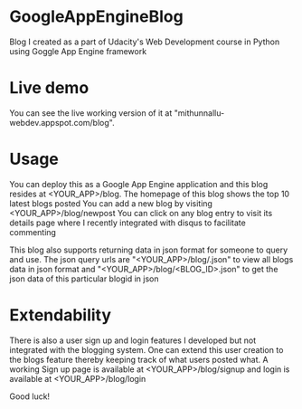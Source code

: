 GoogleAppEngineBlog
===================

Blog I created as a part of Udacity's Web Development course in Python using Goggle App Engine framework

Live demo
===================
You can see the live working version of it at "mithunnallu-webdev.appspot.com/blog".

Usage
===================
You can deploy this as a Google App Engine application and this blog resides at <YOUR_APP>/blog.
The homepage of this blog shows the top 10 latest blogs posted
You can add a new blog by visiting <YOUR_APP>/blog/newpost
You can click on any blog entry to visit its details page where I recently integrated with disqus to facilitate commenting

This blog also supports returning data in json format for someone to query and use.
The json query urls are "<YOUR_APP>/blog/.json" to view all blogs data in json format and "<YOUR_APP>/blog/<BLOG_ID>.json" to get the json data of this particular blogid in json


Extendability
===================
There is also a user sign up and login features I developed but not integrated with the blogging system. One can extend this user creation to the blogs feature thereby keeping track of what users posted what.
A working Sign up page is available at <YOUR_APP>/blog/signup and login is available at <YOUR_APP>/blog/login

Good luck!
